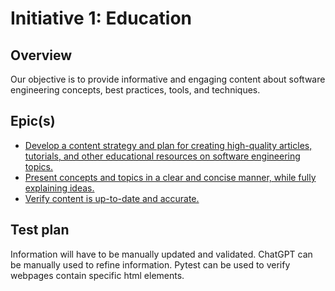 # Initiative 1: Education
## Overview
Our objective is to provide informative and engaging content about 
software engineering concepts, best practices, tools, and techniques.

## Epic(s)
* [Develop a content strategy and plan for creating high-quality articles, tutorials, and other educational resources on software engineering topics.](Epics/epic_content_creation.md)
* [Present concepts and topics in a clear and concise manner, while fully explaining ideas.](Epics/epic_content_readability.md)
* [Verify content is up-to-date and accurate.](Epics/epic_content_validation.md)

## Test plan
Information will have to be manually updated and validated. ChatGPT can be manually used to refine information.
Pytest can be used to verify webpages contain specific html elements.
